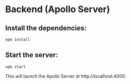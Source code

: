 # Backend (Apollo Server)

## Install the dependencies:

`npm install`

## Start the server:

`npm start`

This will launch the Apollo Server at http://localhost:4000.